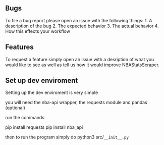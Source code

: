 ## Bugs

To file a bug report please open an issue with the following things:
    1. A description of the bug
    2. The expected behavior
    3. The actual behavior 
    4. How this effects your workflow

## Features

To request a feature simply open an issue with a desription of what you would like to see as well as tell us how it would improve NBAStatsScraper.

## Set up dev enviroment

Setting up the dev enviroment is very simple

you will need the nba-api wrapper, the requests module and pandas (optional)

run the commands

pip install requests
pip install nba_api

then to run the program simply do 
python3 src/`__init__.py`

